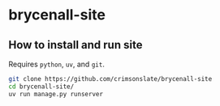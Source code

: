 # brycenall-site

## How to install and run site

Requires `python`, `uv`, and `git`.

```sh
git clone https://github.com/crimsonslate/brycenall-site
cd brycenall-site/
uv run manage.py runserver
```
